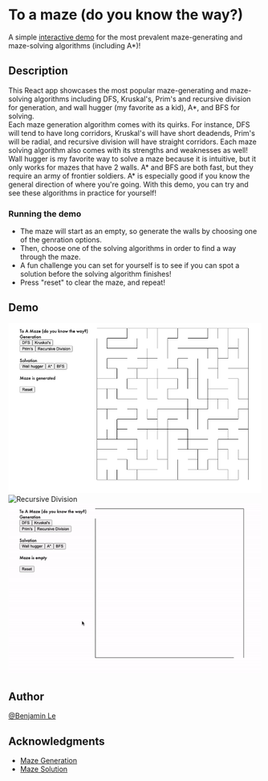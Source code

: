 # To a maze (do you know the way?)

A simple [interactive demo](https://bqle.github.io/to-a-maze/) for the most prevalent maze-generating and maze-solving algorithms (including A*)!

## Description

This React app showcases the most popular maze-generating and maze-solving algorithms including DFS, Kruskal's, Prim's and recursive division for generation, and wall hugger (my favorite as a kid), A*, and BFS for solving.<br>
Each maze generation algorithm comes with its quirks. For instance, DFS will tend to have long corridors, Kruskal's will have short deadends, Prim's will be radial, and recursive division will have straight corridors. 
Each maze solving algorithm also comes with its strengths and weaknesses as well! Wall hugger is my favorite way to solve a maze because it is intuitive, but it only works for mazes that have 2 walls. A* and BFS are both fast, but they require an army of frontier soldiers. A* is especially good if you know the general direction of where you're going.
With this demo, you can try and see these algorithms in practice for yourself!

### Running the demo

* The maze will start as an empty, so generate the walls by choosing one of the genration options.
* Then, choose one of the solving algorithms in order to find a way through the maze.
* A fun challenge you can set for yourself is to see if you can spot a solution before the solving algorithm finishes!
* Press "reset" to clear the maze, and repeat!

## Demo

![Kruskal](demo_files/kruskal.png)
![Recursive Division](demo_files/recursive_division.png)
![Watch a demo](demo_files/demo.gif)

## Author

 [@Benjamin Le](bqle@seas.upenn.edu)


## Acknowledgments

* [Maze Generation](https://en.wikipedia.org/wiki/Maze_generation_algorithm)
* [Maze Solution](https://en.wikipedia.org/wiki/Maze-solving_algorithm)
